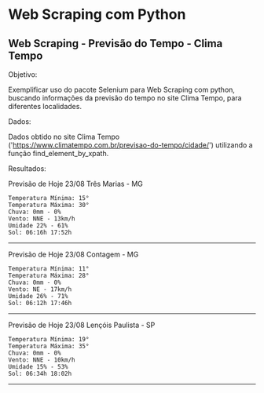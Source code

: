 # Web Scraping com Python
## Web Scraping - Previsão do Tempo - Clima Tempo 

Objetivo: 

Exemplificar uso do pacote Selenium para Web Scraping com python, buscando informações da previsão do tempo no site Clima Tempo, para diferentes localidades.

Dados:

Dados obtido no site Clima Tempo ('https://www.climatempo.com.br/previsao-do-tempo/cidade/') utilizando a função find_element_by_xpath.

Resultados:

Previsão de Hoje 23/08 Três Marias - MG

    Temperatura Mínima: 15°
    Temperatura Máxima: 30°
    Chuva: 0mm - 0%
    Vento: NNE - 13km/h
    Umidade 22% - 61%
    Sol: 06:16h 17:52h

------------------------------------------------------------
Previsão de Hoje 23/08 Contagem - MG 

    Temperatura Mínima: 11° 
    Temperatura Máxima: 28° 
    Chuva: 0mm - 0% 
    Vento: NE - 17km/h 
    Umidade 26% - 71% 
    Sol: 06:12h 17:46h
------------------------------------------------------------
Previsão de Hoje 23/08 Lençóis Paulista - SP 

    Temperatura Mínima: 19° 
    Temperatura Máxima: 35° 
    Chuva: 0mm - 0% 
    Vento: NNE - 10km/h 
    Umidade 15% - 53% 
    Sol: 06:34h 18:02h
------------------------------------------------------------